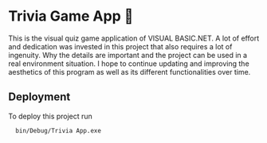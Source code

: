 # Trivia Game App 👀

This is the visual quiz game application of VISUAL BASIC.NET. A lot of effort and dedication was invested in this project that also requires a lot of ingenuity. Why the details are important and the project can be used in a real environment situation.
I hope to continue updating and improving the aesthetics of this program as well as its different functionalities over time.


## Deployment

To deploy this project run

```bash
  bin/Debug/Trivia App.exe
```


